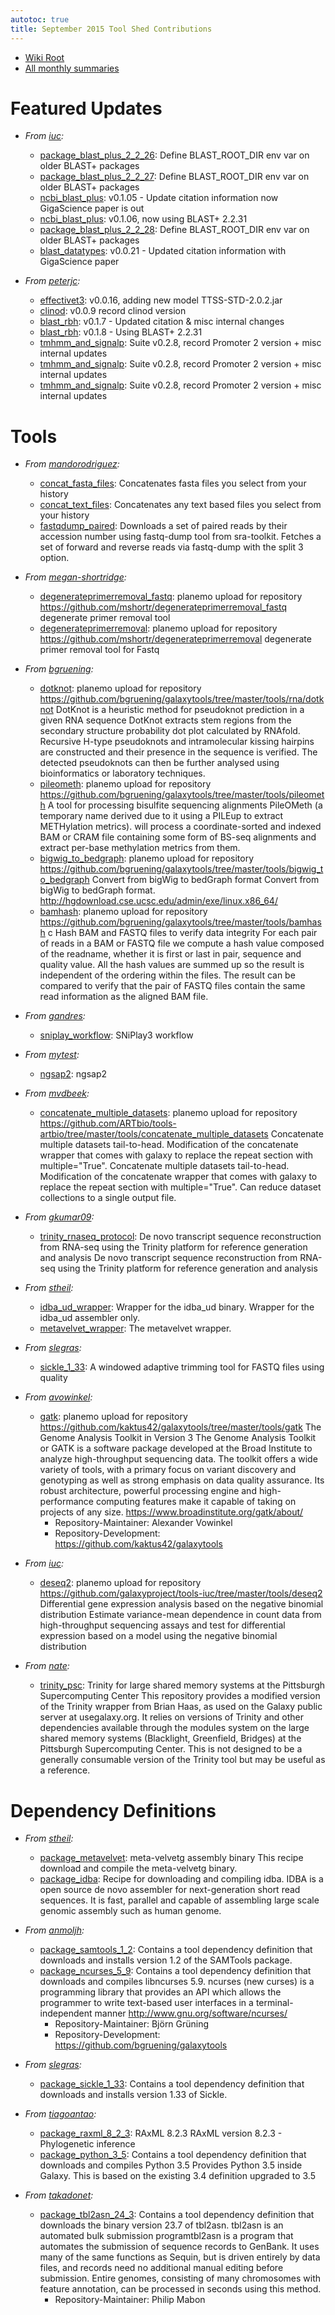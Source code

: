 ```yaml
---
autotoc: true
title: September 2015 Tool Shed Contributions
---
```

* [Wiki Root](/src/toolshed/index.md)
* [All monthly summaries](/src/toolshed/contributions/index.md)

# Featured Updates

* *From [iuc](https://toolshed.g2.bx.psu.edu/view/iuc):*
  * [package_blast_plus_2_2_26](https://toolshed.g2.bx.psu.edu/view/iuc/package_blast_plus_2_2_26): Define BLAST_ROOT_DIR env var on older BLAST+ packages
  * [package_blast_plus_2_2_27](https://toolshed.g2.bx.psu.edu/view/iuc/package_blast_plus_2_2_27): Define BLAST_ROOT_DIR env var on older BLAST+ packages
  * [ncbi_blast_plus](https://toolshed.g2.bx.psu.edu/view/devteam/ncbi_blast_plus): v0.1.05 - Update citation information now GigaScience paper is out
  * [ncbi_blast_plus](https://toolshed.g2.bx.psu.edu/view/devteam/ncbi_blast_plus): v0.1.06, now using BLAST+ 2.2.31
  * [package_blast_plus_2_2_28](https://toolshed.g2.bx.psu.edu/view/iuc/package_blast_plus_2_2_28): Define BLAST_ROOT_DIR env var on older BLAST+ packages
  * [blast_datatypes](https://toolshed.g2.bx.psu.edu/view/devteam/blast_datatypes): v0.0.21 - Updated citation information with GigaScience paper

* *From [peterjc](https://toolshed.g2.bx.psu.edu/view/peterjc):*
  * [effectivet3](https://toolshed.g2.bx.psu.edu/view/peterjc/effectivet3): v0.0.16, adding new model TTSS-STD-2.0.2.jar
  * [clinod](https://toolshed.g2.bx.psu.edu/view/peterjc/clinod): v0.0.9 record clinod version
  * [blast_rbh](https://toolshed.g2.bx.psu.edu/view/peterjc/blast_rbh): v0.1.7 - Updated citation & misc internal changes
  * [blast_rbh](https://toolshed.g2.bx.psu.edu/view/peterjc/blast_rbh): v0.1.8 - Using BLAST+ 2.2.31
  * [tmhmm_and_signalp](https://toolshed.g2.bx.psu.edu/view/peterjc/tmhmm_and_signalp): Suite v0.2.8, record Promoter 2 version + misc internal updates
  * [tmhmm_and_signalp](https://toolshed.g2.bx.psu.edu/view/peterjc/tmhmm_and_signalp): Suite v0.2.8, record Promoter 2 version + misc internal updates
  * [tmhmm_and_signalp](https://toolshed.g2.bx.psu.edu/view/peterjc/tmhmm_and_signalp): Suite v0.2.8, record Promoter 2 version + misc internal updates

# Tools

* *From [mandorodriguez](https://toolshed.g2.bx.psu.edu/view/mandorodriguez):*
  * [concat_fasta_files](https://toolshed.g2.bx.psu.edu/view/mandorodriguez/concat_fasta_files): Concatenates fasta files you select from your history
  * [concat_text_files](https://toolshed.g2.bx.psu.edu/view/mandorodriguez/concat_text_files): Concatenates any text based files you select from your history
  * [fastqdump_paired](https://toolshed.g2.bx.psu.edu/view/mandorodriguez/fastqdump_paired): Downloads a set of paired reads by their accession number using fastq-dump tool from sra-toolkit. Fetches a set of forward and reverse reads via fastq-dump with the split 3 option.

* *From [megan-shortridge](https://toolshed.g2.bx.psu.edu/view/megan-shortridge):*
  * [degenerateprimerremoval_fastq](https://toolshed.g2.bx.psu.edu/view/megan-shortridge/degenerateprimerremoval_fastq): planemo upload for repository https://github.com/mshortr/degenerateprimerremoval_fastq degenerate primer removal tool
  * [degenerateprimerremoval](https://toolshed.g2.bx.psu.edu/view/megan-shortridge/degenerateprimerremoval): planemo upload for repository https://github.com/mshortr/degenerateprimerremoval degenerate primer removal tool for Fastq

* *From [bgruening](https://toolshed.g2.bx.psu.edu/view/bgruening):*
  * [dotknot](https://toolshed.g2.bx.psu.edu/view/bgruening/dotknot): planemo upload for repository https://github.com/bgruening/galaxytools/tree/master/tools/rna/dotknot DotKnot is a heuristic method for pseudoknot prediction in a given RNA sequence DotKnot extracts stem regions from the secondary structure probability dot plot calculated by RNAfold. Recursive H-type pseudoknots and intramolecular kissing hairpins are constructed and their presence in the sequence is verified. The detected pseudoknots can then be further analysed using bioinformatics or laboratory techniques.
  * [pileometh](https://toolshed.g2.bx.psu.edu/view/bgruening/pileometh): planemo upload for repository https://github.com/bgruening/galaxytools/tree/master/tools/pileometh  A tool for processing bisulfite sequencing alignments PileOMeth (a temporary name derived due to it using a PILEup to extract METHylation metrics). will process a coordinate-sorted and indexed BAM or CRAM file containing some form of BS-seq alignments and extract per-base methylation metrics from them.
  * [bigwig_to_bedgraph](https://toolshed.g2.bx.psu.edu/view/bgruening/bigwig_to_bedgraph): planemo upload for repository https://github.com/bgruening/galaxytools/tree/master/tools/bigwig_to_bedgraph  Convert from bigWig to bedGraph format Convert from bigWig to bedGraph format. http://hgdownload.cse.ucsc.edu/admin/exe/linux.x86_64/
  * [bamhash](https://toolshed.g2.bx.psu.edu/view/bgruening/bamhash): planemo upload for repository https://github.com/bgruening/galaxytools/tree/master/tools/bamhash c Hash BAM and FASTQ files to verify data integrity For each pair of reads in a BAM or FASTQ file we compute a hash value composed of the readname, whether it is first or last in pair, sequence and quality value. All the hash values are summed up so the result is independent of the ordering within the files. The result can be compared to verify that the pair of FASTQ files contain the same read information as the aligned BAM file.

* *From [gandres](https://toolshed.g2.bx.psu.edu/view/gandres):*
  * [sniplay_workflow](https://toolshed.g2.bx.psu.edu/view/gandres/sniplay_workflow): SNiPlay3 workflow

* *From [mytest](https://toolshed.g2.bx.psu.edu/view/mytest):*
  * [ngsap2](https://toolshed.g2.bx.psu.edu/view/mytest/ngsap2): ngsap2

* *From [mvdbeek](https://toolshed.g2.bx.psu.edu/view/mvdbeek):*
  * [concatenate_multiple_datasets](https://toolshed.g2.bx.psu.edu/view/mvdbeek/concatenate_multiple_datasets): planemo upload for repository https://github.com/ARTbio/tools-artbio/tree/master/tools/concatenate_multiple_datasets  Concatenate multiple datasets tail-to-head. Modification of the concatenate wrapper that comes with galaxy to replace the repeat section with multiple="True". Concatenate multiple datasets tail-to-head. Modification of the concatenate wrapper that comes with galaxy to replace the repeat section with multiple="True". Can reduce dataset collections to a single output file.

* *From [gkumar09](https://toolshed.g2.bx.psu.edu/view/gkumar09):*
  * [trinity_rnaseq_protocol](https://toolshed.g2.bx.psu.edu/view/gkumar09/trinity_rnaseq_protocol): De novo transcript sequence reconstruction from RNA-seq using the Trinity platform for reference generation and analysis De novo transcript sequence reconstruction from RNA-seq using the Trinity platform for reference generation and analysis

* *From [stheil](https://toolshed.g2.bx.psu.edu/view/stheil):*
  * [idba_ud_wrapper](https://toolshed.g2.bx.psu.edu/view/stheil/idba_ud_wrapper): Wrapper for the idba_ud binary. Wrapper for the idba_ud assembler only.
  * [metavelvet_wrapper](https://toolshed.g2.bx.psu.edu/view/stheil/metavelvet_wrapper): The metavelvet wrapper.

* *From [slegras](https://toolshed.g2.bx.psu.edu/view/slegras):*
  * [sickle_1_33](https://toolshed.g2.bx.psu.edu/view/slegras/sickle_1_33): A windowed adaptive trimming tool for FASTQ files using quality

* *From [avowinkel](https://toolshed.g2.bx.psu.edu/view/avowinkel):*
  * [gatk](https://toolshed.g2.bx.psu.edu/view/avowinkel/gatk): planemo upload for repository https://github.com/kaktus42/galaxytools/tree/master/tools/gatk  The Genome Analysis Toolkit in Version 3 The Genome Analysis Toolkit or GATK is a software package developed at the Broad Institute to analyze high-throughput sequencing data. The toolkit offers a wide variety of tools, with a primary focus on variant discovery and genotyping as well as strong emphasis on data quality assurance. Its robust architecture, powerful processing engine and high-performance computing features make it capable of taking on projects of any size. https://www.broadinstitute.org/gatk/about/
    * Repository-Maintainer: Alexander Vowinkel
    * Repository-Development: https://github.com/kaktus42/galaxytools

* *From [iuc](https://toolshed.g2.bx.psu.edu/view/iuc):*
  * [deseq2](https://toolshed.g2.bx.psu.edu/view/iuc/deseq2): planemo upload for repository https://github.com/galaxyproject/tools-iuc/tree/master/tools/deseq2  Differential gene expression analysis based on the negative binomial distribution Estimate variance-mean dependence in count data from high-throughput sequencing assays and test for differential expression based on a model using the negative binomial distribution

* *From [nate](https://toolshed.g2.bx.psu.edu/view/nate):*
  * [trinity_psc](https://toolshed.g2.bx.psu.edu/view/nate/trinity_psc): Trinity for large shared memory systems at the Pittsburgh Supercomputing Center This repository provides a modified version of the Trinity wrapper from Brian Haas, as used on the Galaxy public server at usegalaxy.org. It relies on versions of Trinity and other dependencies available through the modules system on the large shared memory systems (Blacklight, Greenfield, Bridges) at the Pittsburgh Supercomputing Center. This is not designed to be a generally consumable version of the Trinity tool but may be useful as a reference.

# Dependency Definitions

* *From [stheil](https://toolshed.g2.bx.psu.edu/view/stheil):*
  * [package_metavelvet](https://toolshed.g2.bx.psu.edu/view/stheil/package_metavelvet): meta-velvetg assembly binary This recipe download and compile the meta-velvetg binary.
  * [package_idba](https://toolshed.g2.bx.psu.edu/view/stheil/package_idba): Recipe for downloading and compiling idba. IDBA is a open source de novo assembler for next-generation short read sequences. It is fast, parallel and capable of assembling large scale genomic assembly such as human genome.

* *From [anmoljh](https://toolshed.g2.bx.psu.edu/view/anmoljh):*
  * [package_samtools_1_2](https://toolshed.g2.bx.psu.edu/view/anmoljh/package_samtools_1_2): Contains a tool dependency definition that downloads and installs version 1.2 of the SAMTools package.
  * [package_ncurses_5_9](https://toolshed.g2.bx.psu.edu/view/anmoljh/package_ncurses_5_9): Contains a tool dependency definition that downloads and compiles libncurses 5.9. ncurses (new curses) is a programming library that provides an API which allows the programmer to write text-based user interfaces in a terminal-independent manner http://www.gnu.org/software/ncurses/
    * Repository-Maintainer: Bj&ouml;rn Gr&uuml;ning
    * Repository-Development: https://github.com/bgruening/galaxytools

* *From [slegras](https://toolshed.g2.bx.psu.edu/view/slegras):*
  * [package_sickle_1_33](https://toolshed.g2.bx.psu.edu/view/slegras/package_sickle_1_33): Contains a tool dependency definition that downloads and installs version 1.33 of Sickle.

* *From [tiagoantao](https://toolshed.g2.bx.psu.edu/view/tiagoantao):*
  * [package_raxml_8_2_3](https://toolshed.g2.bx.psu.edu/view/tiagoantao/package_raxml_8_2_3): RAxML 8.2.3 RAxML version 8.2.3 - Phylogenetic inference
  * [package_python_3_5](https://toolshed.g2.bx.psu.edu/view/tiagoantao/package_python_3_5): Contains a tool dependency definition that downloads and compiles Python 3.5 Provides Python 3.5 inside Galaxy. This is based on the existing 3.4 definition upgraded to 3.5

* *From [takadonet](https://toolshed.g2.bx.psu.edu/view/takadonet):*
  * [package_tbl2asn_24_3](https://toolshed.g2.bx.psu.edu/view/takadonet/package_tbl2asn_24_3): Contains a tool dependency definition that downloads the binary version 23.7 of tbl2asn. tbl2asn is an automated bulk submission programtbl2asn is a program that automates the submission of sequence records to GenBank. It uses many of the same functions as Sequin, but is driven entirely by data files, and records need no additional manual editing before submission. Entire genomes, consisting of many chromosomes with feature annotation, can be processed in seconds using this method.<br />
    * Repository-Maintainer: Philip Mabon
